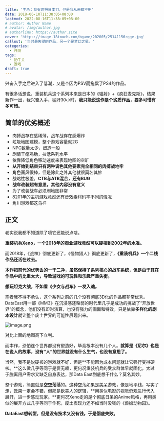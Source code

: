 ```yaml
---
title: '主角：我有两把日本刀，但是我从来都不用'
date: 2018-06-10T11:38:05+08:00
lastmod: 2022-08-16T11:38:05+08:00
# author: Author Name
# avatar: /img/author.jpg
# authorlink: https://author.site
cover: 'https://image.18touch.com/bgame/202005/25141156rgge.jpg'
callout: '当时最失望的作品，另一个是梦幻之星。'
categories:
  - 评测
tags:
  - 奶牛关
  - 游戏
draft: true
---
```


兴奋入手之后进入了低潮，又是个因为PSV而拖累了PS4的作品。

有很多话想说，重装机兵这个系列本来是日本的《辐射》+《疯狂麦克斯》，结果新作一出，我兴奋入手，猛肝30小时，**我只能说这作是个劣质作品，要多可惜有多可惜。**

<!--more-->

## 简单的优劣概述

- 肉搏战存在感稀薄，战车战存在感爆炸
- 垃圾地图建模，整个游戏容量就2G
- NPC数量太少，塑造一般
- 剧情干瘪鸡肋，拉低系列水平
- 依靠降低角色移动速度来表现地图的空旷
- **从开始到结束只有两种调色其他要素完全相同的肉搏战地牢**
- 角色画风很棒，但是除此之外其他就很莫名其妙
- 战略性极差，**CTB与ATB混合，还有BUG**
- **战车改装超有意思，其他内容没有意义**
- 为了改装战车必须刷地图非常
- 8201年的主机游戏竟然还有音效素材码率不同的情况
- 角川游戏都这鸟样

## 正文

老实说我都不知道除了喷它还能说点啥。

**重装机兵Xeno，一个2018年的商业游戏竟然可以硬核到2002年的水准。**

而2018年，《战神》彻底更新了，《怪物猎人》彻底更新了，**《重装机兵》一个二线作品还活在过去。**

**本作把前代的优势丢的一干二净，虽然保持了系列核心的战车系统，但是由于其在作品中的比重太大，导致游戏的可玩性和乐趣严重失衡。**

**想玩坦克大战，不如看《少女与战车》一发入魂。**

笔者我不得不承认，这个系列之前的几个没有彻底3D化的作品都非常优秀。DataEast用一部《MM3》在沉浸感还略弱的时代里几乎是成功的挑战了“开放世界”的概念，他们没有即时演算，也没有强力的画面和特效，只是依靠**多样化的剧本设计**就让整个废土世界的可能性展现出来。

![image.png](https://tva1.sinaimg.cn/large/006R15FXgy1h58gg6dou3j31040ru4qp.jpg)

对比上面的地图高下立判。

而本作，恐怕连个世界都没有塑造好，毕竟根本没有几个人。**就算是《尼尔》也是在说人的故事，没有“人”的世界就没有什么生气，也没有意思了。**

当然，我不是说硬核的游戏就不好，但是**不能因为成本问题就让它强行变得硬核。**这么做几乎等同于是耍无赖，更何况重装机兵的受众群体早就固化，太过于脱离用户需求又缺乏自身表达，那Data East到底想干什么？莫名其妙。

整个游戏，简直就是**空空荡荡**的。这种空荡如果是美呆游戏，像是地平线，写实了走，效果一定会不错，但那是欧美人的逻辑，**用类似电影的视觉奇观进行代入展开，进一步感动玩家。**更何况Xeno走的是个彻底日呆的Anime风格，再用类似的展开方式几乎等同于作死，废土表现力还不如当时没钱的《兽娘动物园》。

**DataEast想转型，但是没有技术又没有钱，于是彻底失败。**
